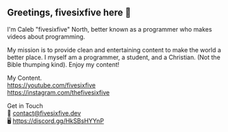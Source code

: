 ## Greetings, fivesixfive here 👋
I'm Caleb "fivesixfive" North, better known as a programmer who makes videos about programming.

My mission is to provide clean and entertaining content to make the world a better place. I myself am a programmer, a student, and a Christian. (Not the Bible thumping kind). Enjoy my content!

My Content.\
https://youtube.com/fivesixfive \
https://instagram.com/thefivesixfive

Get in Touch\
📧 contact@fivesixfive.dev \
🖥️ https://discord.gg/HkSBsHYYnP